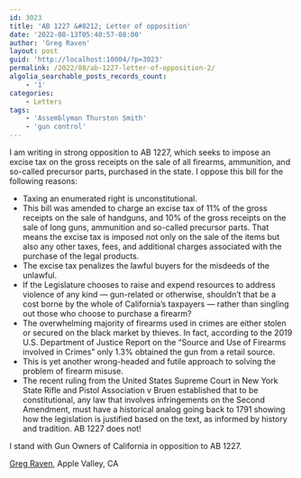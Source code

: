 ```yaml
---
id: 3023
title: 'AB 1227 &#8212; Letter of opposition'
date: '2022-08-13T05:40:57-08:00'
author: 'Greg Raven'
layout: post
guid: 'http://localhost:10004/?p=3023'
permalink: /2022/08/ab-1227-letter-of-opposition-2/
algolia_searchable_posts_records_count:
    - '1'
categories:
    - Letters
tags:
    - 'Assemblyman Thurston Smith'
    - 'gun control'
---
```


I am writing in strong opposition to AB 1227, which seeks to impose an excise tax on the gross receipts on the sale of all firearms, ammunition, and so-called precursor parts, purchased in the state. I oppose this bill for the following reasons:

- Taxing an enumerated right is unconstitutional.
- This bill was amended to charge an excise tax of 11% of the gross receipts on the sale of handguns, and 10% of the gross receipts on the sale of long guns, ammunition and so-called precursor parts. That means the excise tax is imposed not only on the sale of the items but also any other taxes, fees, and additional charges associated with the purchase of the legal products.
- The excise tax penalizes the lawful buyers for the misdeeds of the unlawful.
- If the Legislature chooses to raise and expend resources to address violence of any kind — gun-related or otherwise, shouldn’t that be a cost borne by the whole of California’s taxpayers — rather than singling out those who choose to purchase a firearm?
- The overwhelming majority of firearms used in crimes are either stolen or secured on the black market by thieves. In fact, according to the 2019 U.S. Department of Justice Report on the “Source and Use of Firearms involved in Crimes” only 1.3% obtained the gun from a retail source.
- This is yet another wrong-headed and futile approach to solving the problem of firearm misuse.
- The recent ruling from the United States Supreme Court in New York State Rifle and Pistol Association v Bruen established that to be constitutional, any law that involves infringements on the Second Amendment, must have a historical analog going back to 1791 showing how the legislation is justified based on the text, as informed by history and tradition. AB 1227 does not!

I stand with Gun Owners of California in opposition to AB 1227.

[Greg Raven](https://www.gregraven.org/), Apple Valley, CA